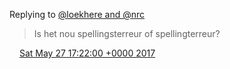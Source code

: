 Replying to [@loekhere and @nrc](https://twitter.com/loekhere/status/868168256674246656)

> Is het nou spellingsterreur of spellingterreur?

<img src="../../media/tweet.ico" width="12" /> [Sat May 27 17:22:00 +0000 2017](https://twitter.com/DromerDenker/status/868517656856588288)